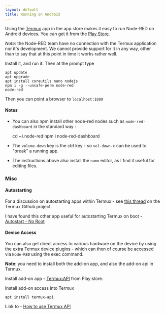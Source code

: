 ```yaml
---
layout: default
title: Running on Android
---
```


Using the <a href="https://termux.com">Termux</a> app in the app store makes it easy to run Node-RED on Android devices. You can get it from the <a href="https://play.google.com/store/apps/details?id=com.termux&amp;hl=en_GB">Play Store</a>.

<div class="doc-callout"><em>Note</em>: the Node-RED team have no connection with the Termux application nor it's development. We cannot provide support for it in any way, other than to say that at this point in time it works rather well.</div>

Install it, and run it. Then at the prompt type

    apt update
    apt upgrade
    apt install coreutils nano nodejs
    npm i -g --unsafe-perm node-red
    node-red

Then you can point a browser to `localhost:1880`


#### Notes

 - You can also npm install other node-red nodes such as `node-red-dashboard` in the standard way :

    cd ~/.node-red
    npm i node-red-dashboard

 - The `volume-down` key is the ctrl key - so `vol-down-c` can be used to "break" a running app.
 - The instructions above also install the `nano` editor, as I find it useful for editing files.


### Misc

#### Autostarting

For a discussion on autostarting apps within Termux - see <a href="https://github.com/termux/termux-app/issues/14">this thread</a> on the Termux Github project.

I have found this other app useful for autostarting Termux on boot - <a href="https://play.google.com/store/apps/details?id=com.autostart&amp;hl=en_GB">Autostart - No Root</a>

#### Device Access

You can also get direct access to various hardware on the device by using the extra Termux device plugins - which can then of course be accessed via `Node-RED` using the exec command.

**Note**: you need to install both the add-on app, and also the add-on api in Termux.

Install add-on app - <a href="https://play.google.com/store/apps/details?id=com.termux.api&amp;hl=en">Termux:API</a> from Play store.

Install add-on access into Termux

    apt install termux-api

Link to - <a href="https://termux.com/add-on-api.html">How to use Termux API</a>
